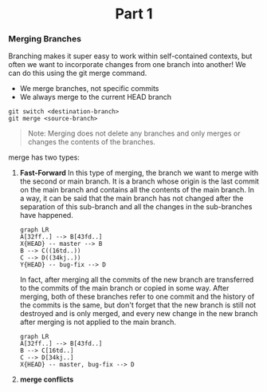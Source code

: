 <h1 align="center">Part 1</h1>

<h3>Merging Branches</h3>

Branching makes it super easy to work within self-contained contexts, but often we want to incorporate changes from one branch into another! We can do this using the git merge command.

- We merge branches, not specific commits
- We always merge to the current HEAD branch

```cosole
git switch <destination-branch>
git merge <source-branch>
```

> Note: Merging does not delete any branches and only merges or changes the contents of the branches.

merge has two types:

1. **Fast-Forward**
	In this type of merging, the branch we want to merge with the second or main branch. It is a branch whose origin is the last commit on the main branch and contains all the contents of the main branch. In a way, it can be said that the main branch has not changed after the separation of this sub-branch and all the changes in the sub-branches have happened.

	```mermaid
	graph LR
	A[32ff..] --> B[43fd..]
	X{HEAD} -- master --> B
	B --> C((16td..))
	C --> D((34kj..))
	Y{HEAD} -- bug-fix --> D
	```

	In fact, after merging all the commits of the new branch are transferred to the commits of the main branch or copied in some way. After merging, both of these branches refer to one commit and the history of the commits is the same, but don't forget that the new branch is still not destroyed and is only merged, and every new change in the new branch after merging is not applied to the main branch.

	```mermaid
	graph LR
	A[32ff..] --> B[43fd..]
	B --> C[16td..]
	C --> D[34kj..]
	X{HEAD} -- master, bug-fix --> D
	```
	
2. **merge conflicts**